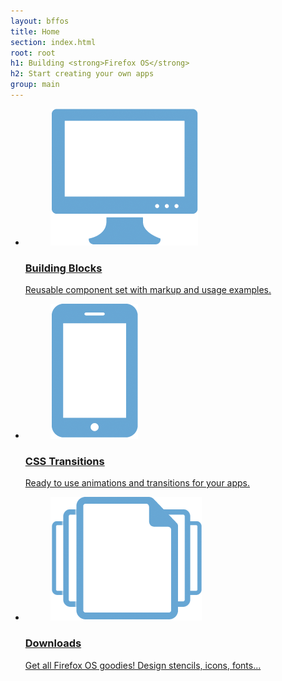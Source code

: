 ```yaml
---
layout: bffos
title: Home
section: index.html
root: root
h1: Building <strong>Firefox OS</strong>
h2: Start creating your own apps
group: main
---
```


<ul>
  <li id="building-blocks">
    <a class="cell" href="building-blocks">
      <figure>
        <img src="images/building_blocks.png" alt="Building Blocks" />
      </figure>
      <h3>Building Blocks</h3>
      <p>Reusable component set with markup and usage examples.</p>
    </a>
  </li>
  <li id="transitions">
    <a class="cell" href="transitions" >
      <figure>
        <img src="images/transitions.png" alt="Transitions" />
      </figure>
      <h3>CSS Transitions</h3>
      <p>Ready to use animations and transitions for your apps.</p>
    </a>
  </li>
  <li id="downloads">
    <a class="cell" href="downloads">
      <figure>
        <img src="images/downloads.png" alt="downloads" />
      </figure>
      <h3>Downloads</h3>
      <p>Get all Firefox OS goodies! Design stencils, icons, fonts...</p>
    </a>
  </li>
</ul>
